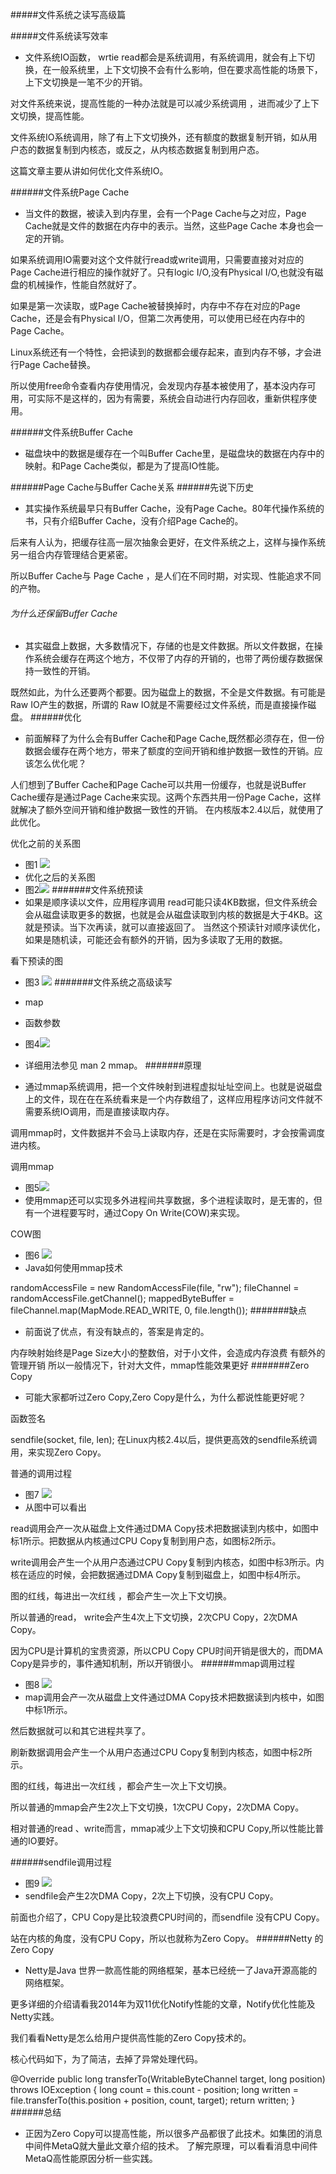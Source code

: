 #####文件系统之读写高级篇 

#####文件系统读写效率
* 文件系统IO函数， wrtie read都会是系统调用，有系统调用，就会有上下切换，在一般系统里，上下文切换不会有什么影响，但在要求高性能的场景下，上下文切换是一笔不少的开销。

对文件系统来说，提高性能的一种办法就是可以减少系统调用 ，进而减少了上下文切换，提高性能。

文件系统IO系统调用，除了有上下文切换外，还有额度的数据复制开销，如从用户态的数据复制到内核态，或反之，从内核态数据复制到用户态。

这篇文章主要从讲如何优化文件系统IO。


######文件系统Page Cache
* 当文件的数据，被读入到内存里，会有一个Page Cache与之对应，Page Cache就是文件的数据在内存中的表示。当然，这些Page Cache 本身也会一定的开销。

如果系统调用IO需要对这个文件就行read或write调用，只需要直接对对应的 Page Cache进行相应的操作就好了。只有logic I/O,没有Physical I/O,也就没有磁盘的机械操作，性能自然就好了。

如果是第一次读取，或Page Cache被替换掉时，内存中不存在对应的Page Cache，还是会有Physical I/O，但第二次再使用，可以使用已经在内存中的Page Cache。

Linux系统还有一个特性，会把读到的数据都会缓存起来，直到内存不够，才会进行Page Cache替换。

所以使用free命令查看内存使用情况，会发现内存基本被使用了，基本没内存可用，可实际不是这样的，因为有需要，系统会自动进行内存回收，重新供程序使用。

######文件系统Buffer Cache
* 磁盘块中的数据是缓存在一个叫Buffer Cache里，是磁盘块的数据在内存中的映射。和Page Cache类似，都是为了提高IO性能。

######Page Cache与Buffer Cache关系
######先说下历史
* 其实操作系统最早只有Buffer Cache，没有Page Cache。80年代操作系统的书，只有介绍Buffer Cache，没有介绍Page Cache的。

后来有人认为，把缓存往高一层次抽象会更好，在文件系统之上，这样与操作系统另一组合内存管理结合更紧密。

所以Buffer Cache与 Page Cache ，是人们在不同时期，对实现、性能追求不同的产物。
###### 为什么还保留Buffer Cache
* 其实磁盘上数据，大多数情况下，存储的也是文件数据。所以文件数据，在操作系统会缓存在两这个地方，不仅带了内存的开销的，也带了两份缓存数据保持一致性的开销。

既然如此，为什么还要两个都要。因为磁盘上的数据，不全是文件数据。有可能是Raw IO产生的数据，所谓的 Raw IO就是不需要经过文件系统，而是直接操作磁盘。
######优化
* 前面解释了为什么会有Buffer Cache和Page Cache,既然都必须存在，但一份数据会缓存在两个地方，带来了额度的空间开销和维护数据一致性的开销。应该怎么优化呢？

人们想到了Buffer Cache和Page Cache可以共用一份缓存，也就是说Buffer Cache缓存是通过Page Cache来实现。这两个东西共用一份Page Cache，这样就解决了额外空间开销和维护数据一致性的开销。
在内核版本2.4以后，就使用了此优化。

优化之前的关系图
* 图1 ![](http://i.imgur.com/5DDkpaG.png)
* 优化之后的关系图
* 图2![](http://i.imgur.com/lMD63ma.png)
#######文件系统预读
* 如果是顺序读以文件，应用程序调用 read可能只读4KB数据，但文件系统会会从磁盘读取更多的数据，也就是会从磁盘读取到内核的数据是大于4KB。这就是预读。当下次再读，就可以直接返回了。
当然这个预读针对顺序读优化，如果是随机读，可能还会有额外的开销，因为多读取了无用的数据。

看下预读的图
* 图3 ![](http://i.imgur.com/kPGcHtG.png)
#######文件系统之高级读写
* map
* 函数参数

* 图4![](http://i.imgur.com/R1GP3N9.png)
* 详细用法参见 man 2 mmap。
#######原理
* 通过mmap系统调用，把一个文件映射到进程虚拟址址空间上。也就是说磁盘上的文件，现在在在系统看来是一个内存数组了，这样应用程序访问文件就不需要系统IO调用，而是直接读取内存。

调用mmap时，文件数据并不会马上读取内存，还是在实际需要时，才会按需调度进内核。

调用mmap
* 图5![](http://i.imgur.com/HG1QEoz.png)
* 使用mmap还可以实现多外进程间共享数据，多个进程读取时，是无害的，但有一个进程要写时，通过Copy On Write(COW)来实现。

COW图
* 图6 ![](http://i.imgur.com/Bc6taip.png)
* Java如何使用mmap技术

 randomAccessFile = new RandomAccessFile(file, "rw");
 fileChannel = randomAccessFile.getChannel();
 mappedByteBuffer = fileChannel.map(MapMode.READ_WRITE, 0, file.length());
#######缺点
* 前面说了优点，有没有缺点的，答案是肯定的。

内存映射始终是Page Size大小的整数倍，对于小文件，会造成内存浪费
有额外的管理开销
所以一般情况下，针对大文件，mmap性能效果更好
#######Zero Copy
* 可能大家都听过Zero Copy,Zero Copy是什么，为什么都说性能更好呢？

函数签名

sendfile(socket, file, len);
在Linux内核2.4以后，提供更高效的sendfile系统调用，来实现Zero Copy。

普通的调用过程
* 图7 ![](http://i.imgur.com/NDwLB6Z.png)
* 从图中可以看出

read调用会产一次从磁盘上文件通过DMA Copy技术把数据读到内核中，如图中标1所示。把数据从内核通过CPU Copy复制到用户态，如图标2所示。

write调用会产生一个从用户态通过CPU Copy复制到内核态，如图中标3所示。内核在适应的时候，会把数据通过DMA Copy复制到磁盘上，如图中标4所示。

图的红线，每进出一次红线 ，都会产生一次上下文切换。

所以普通的read， write会产生4次上下文切换，2次CPU Copy，2次DMA Copy。

因为CPU是计算机的宝贵资源，所以CPU Copy CPU时间开销是很大的，而DMA Copy是异步的，事件通知机制，所以开销很小。
######mmap调用过程
* 图8 ![](http://i.imgur.com/EwQXFqc.png)
* map调用会产一次从磁盘上文件通过DMA Copy技术把数据读到内核中，如图中标1所示。

然后数据就可以和其它进程共享了。

刷新数据调用会产生一个从用户态通过CPU Copy复制到内核态，如图中标2所示。

图的红线，每进出一次红线 ，都会产生一次上下文切换。

所以普通的mmap会产生2次上下文切换，1次CPU Copy，2次DMA Copy。

相对普通的read 、write而言，mmap减少上下文切换和CPU Copy,所以性能比普通的IO要好。

######sendfile调用过程
* 图9 ![](http://i.imgur.com/Gmk7QU6.png)
* sendfile会产生2次DMA Copy，2次上下切换，没有CPU Copy。

前面也介绍了，CPU Copy是比较浪费CPU时间的，而sendfile 没有CPU Copy。

站在内核的角度，没有CPU Copy，所以也就称为Zero Copy。
######Netty 的Zero Copy
* Netty是Java 世界一款高性能的网络框架，基本已经统一了Java开源高能的网络框架。

更多详细的介绍请看我2014年为双11优化Notify性能的文章，Notify优化性能及Netty实践。

我们看看Netty是怎么给用户提供高性能的Zero Copy技术的。

核心代码如下，为了简洁，去掉了异常处理代码。

 @Override
    public long transferTo(WritableByteChannel target, long position) throws IOException {
        long count = this.count - position;
        long written = file.transferTo(this.position + position, count, target);
        return written;
    }
######总结
* 正因为Zero Copy可以提高性能，所以很多产品都很了此技术。如集团的消息中间件MetaQ就大量此文章介绍的技术。
了解完原理，可以看看消息中间件MetaQ高性能原因分析一些实践。


